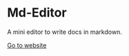 # Md-Editor
A mini editor to write docs in markdown.

[Go to website](https://mark-ed.firebaseapp.com/)
